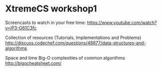 # XtremeCS workshop1

Screencasts to watch in your free time: https://www.youtube.com/watch?v=jP3-G61C3fc

Collection of resources (Tutorials, Implementations and Problems)
http://discuss.codechef.com/questions/48877/data-structures-and-algorithms

Space and time Big-O complexities of common algorithms
http://bigocheatsheet.com/
